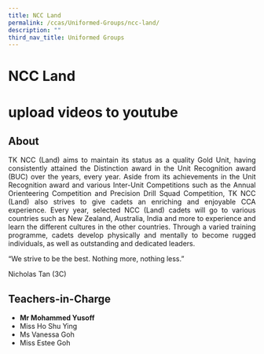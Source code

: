 ```yaml
---
title: NCC Land
permalink: /ccas/Uniformed-Groups/ncc-land/
description: ""
third_nav_title: Uniformed Groups
---
```

# NCC Land
# upload videos to youtube
## **About**

<p style="text-align: justify;">TK NCC (Land) aims to maintain its status as a quality Gold Unit, having consistently attained the Distinction award in the Unit Recognition award (BUC) over the years, every year. Aside from its achievements in the Unit Recognition award and various Inter-Unit Competitions such as the Annual Orienteering Competition and Precision Drill Squad Competition, TK NCC (Land) also strives to give cadets an enriching and enjoyable CCA experience. Every year, selected NCC (Land) cadets will go to various countries such as New Zealand, Australia, India and more to experience and learn the different cultures in the other countries. Through a varied training programme, cadets develop physically and mentally to become rugged individuals, as well as outstanding and dedicated leaders.</p>

“We strive to be the best. Nothing more, nothing less.”

Nicholas Tan (3C)

## **Teachers-in-Charge**

*   **Mr Mohammed Yusoff** 
*   Miss Ho Shu Ying
*   Ms Vanessa Goh
*   Miss Estee Goh